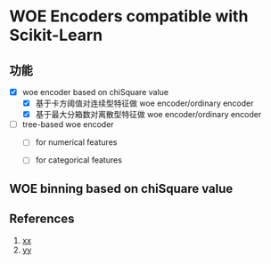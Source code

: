 # WOE Encoders compatible with Scikit-Learn

## 功能

- [x] woe encoder based on chiSquare value
  - [x] 基于卡方阈值对连续型特征做 woe encoder/ordinary encoder
  - [x] 基于最大分箱数对离散型特征做 woe encoder/ordinary encoder
 
- [ ] tree-based woe encoder
  - [ ] for numerical features
  - [ ] for categorical features


## WOE binning based on chiSquare value


## References
1. [xx](link)
2. [yy](link)


